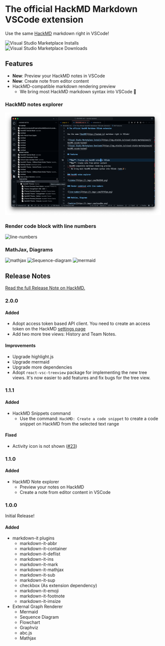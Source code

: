 # The official HackMD Markdown VSCode extension

Use the same [HackMD](https://hackmd.io) markdown right in VSCode!

![Visual Studio Marketplace Installs](https://img.shields.io/visual-studio-marketplace/i/HackMD.vscode-hackmd)
![Visual Studio Marketplace Downloads](https://img.shields.io/visual-studio-marketplace/d/HackMD.vscode-hackmd)

## Features

- **New**: Preview your HackMD notes in VSCode
- **New**: Create note from editor content
- HackMD-compatible markdown rendering preview
  - We bring most HackMD markdown syntax into VSCode :tada:

### HackMD notes explorer

![sidebar](./docs/media/notes_explorer.png)

### Render code block with line numbers

![line-numbers](https://i.imgur.com/X31HZqm.png)

### MathJax, Diagrams

![mathjax](https://i.imgur.com/6vpxBbo.png)
![Sequence-diagram](https://i.imgur.com/pinXrf6.png)
![mermaid](https://i.imgur.com/M15g6It.png)

## Release Notes

[Read the full Release Note on HackMD.][release-notes]

[release-notes]: https://bit.ly/2VXRTrq

### 2.0.0

#### Added

- Adopt access token based API client. You need to create an access token on the HackMD [settings page](https://hackmd.io/settings#api)
- Add two more tree views: History and Team Notes.

#### Improvements

- Upgrade highlight.js
- Upgrade mermaid
- Upgrade more dependencies
- Adopt `react-vsc-treeview` package for implementing the new tree views. It's now easier to add features and fix bugs for the tree view.

### 1.1.1

#### Added

- HackMD Snippets command
  - Use the command: `HackMD: Create a code snippet` to create a code snippet on HackMD from the selected text range

#### Fixed

- Activity icon is not shown ([#23](https://github.com/hackmdio/vscode-hackmd/issues/23))

### 1.1.0

#### Added

- HackMD Note explorer
  - Preview your notes on HackMD
  - Create a note from editor content in VSCode

### 1.0.0

Initial Release!

#### Added

- markdown-it plugins
  - markdown-it-abbr
  - markdown-it-container
  - markdown-it-deflist
  - markdown-it-ins
  - markdown-it-mark
  - markdown-it-mathjax
  - markdown-it-sub
  - markdown-it-sup
  - checkbox (As extension dependency)
  - markdown-it-emoji
  - markdown-it-footnote
  - markdown-it-imsize
- External Graph Renderer
  - Mermaid
  - Sequence Diagram
  - Flowchart
  - Graphviz
  - abc.js
  - Mathjax
